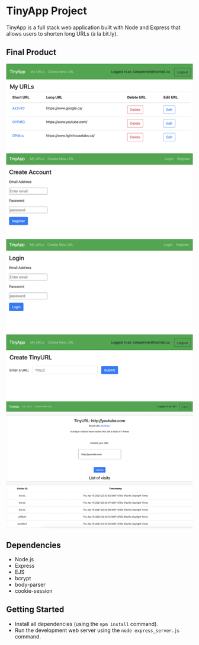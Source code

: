 # TinyApp Project

TinyApp is a full stack web application built with Node and Express that allows users to shorten long URLs (à la bit.ly).

## Final Product

!["screenshot of urls page"](https://github.com/LukePenn97/tinyapp/blob/master/docs/urls_page.png)
!["screenshot of register page"](https://github.com/LukePenn97/tinyapp/blob/master/docs/register_page.png)
!["screenshot of login page"](https://github.com/LukePenn97/tinyapp/blob/master/docs/login_page.png)
!["screenshot of create page"](https://github.com/LukePenn97/tinyapp/blob/master/docs/create_page.png)
!["screenshot of edit page"](https://github.com/LukePenn97/tinyapp/blob/master/docs/edit_page.png)


## Dependencies

- Node.js
- Express
- EJS
- bcrypt
- body-parser
- cookie-session

## Getting Started

- Install all dependencies (using the `npm install` command).
- Run the development web server using the `node express_server.js` command.